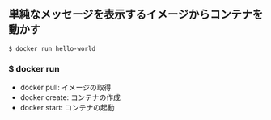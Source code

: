 ## 単純なメッセージを表示するイメージからコンテナを動かす
`$ docker run hello-world`  
### $ docker run 
- docker pull: イメージの取得
- docker create: コンテナの作成
- docker start: コンテナの起動

